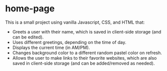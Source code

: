 # home-page
This is a small project using vanilla Javascript, CSS, and HTML that:
 - Greets a user with their name, which is saved in client-side storage (and can be edited).
 - Uses different greetings, depending on the time of day.
 - Displays the current time (in AM/PM).
 - Changes background color to a different random pastel color on refresh.
 - Allows the user to make links to their favorite websites, which are also saved in client-side storage (and can be added/removed as needed).
